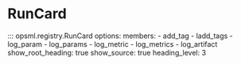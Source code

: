 # RunCard

::: opsml.registry.RunCard
    options:
        members:
            - add_tag
            - ladd_tags
            - log_param
            - log_params
            - log_metric
            - log_metrics
            - log_artifact
        show_root_heading: true
        show_source: true
        heading_level: 3
